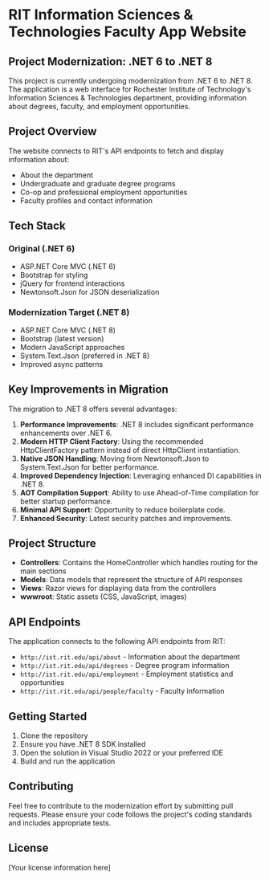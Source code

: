 # RIT Information Sciences & Technologies Faculty App Website

## Project Modernization: .NET 6 to .NET 8

This project is currently undergoing modernization from .NET 6 to .NET 8. The application is a web interface for Rochester Institute of Technology's Information Sciences & Technologies department, providing information about degrees, faculty, and employment opportunities.

## Project Overview

The website connects to RIT's API endpoints to fetch and display information about:
- About the department
- Undergraduate and graduate degree programs
- Co-op and professional employment opportunities
- Faculty profiles and contact information

## Tech Stack

### Original (.NET 6)
- ASP.NET Core MVC (.NET 6)
- Bootstrap for styling
- jQuery for frontend interactions
- Newtonsoft.Json for JSON deserialization

### Modernization Target (.NET 8)
- ASP.NET Core MVC (.NET 8)
- Bootstrap (latest version)
- Modern JavaScript approaches
- System.Text.Json (preferred in .NET 8)
- Improved async patterns

## Key Improvements in Migration

The migration to .NET 8 offers several advantages:

1. **Performance Improvements**: .NET 8 includes significant performance enhancements over .NET 6.
2. **Modern HTTP Client Factory**: Using the recommended HttpClientFactory pattern instead of direct HttpClient instantiation.
3. **Native JSON Handling**: Moving from Newtonsoft.Json to System.Text.Json for better performance.
4. **Improved Dependency Injection**: Leveraging enhanced DI capabilities in .NET 8.
5. **AOT Compilation Support**: Ability to use Ahead-of-Time compilation for better startup performance.
6. **Minimal API Support**: Opportunity to reduce boilerplate code.
7. **Enhanced Security**: Latest security patches and improvements.

## Project Structure

- **Controllers**: Contains the HomeController which handles routing for the main sections
- **Models**: Data models that represent the structure of API responses
- **Views**: Razor views for displaying data from the controllers
- **wwwroot**: Static assets (CSS, JavaScript, images)

## API Endpoints

The application connects to the following API endpoints from RIT:
- `http://ist.rit.edu/api/about` - Information about the department
- `http://ist.rit.edu/api/degrees` - Degree program information
- `http://ist.rit.edu/api/employment` - Employment statistics and opportunities
- `http://ist.rit.edu/api/people/faculty` - Faculty information

## Getting Started

1. Clone the repository
2. Ensure you have .NET 8 SDK installed
3. Open the solution in Visual Studio 2022 or your preferred IDE
4. Build and run the application

## Contributing

Feel free to contribute to the modernization effort by submitting pull requests. Please ensure your code follows the project's coding standards and includes appropriate tests.

## License

[Your license information here]

